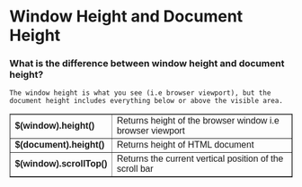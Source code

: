 # Window Height and Document Height 

### What is the difference between window height and document height?
`The window height is what you see (i.e browser viewport), but the document height includes everything below or above the visible area.`
<table border="1" style="border-collapse: collapse;">
<tbody>
<tr>
<td><span style="font-family: Arial, Helvetica, sans-serif;"><b>$(window).height()
</b></span></td>
<td><span style="font-family: Arial, Helvetica, sans-serif;">Returns height of the browser window i.e browser viewport
</span></td>
</tr>
<tr>
<td><span style="font-family: Arial, Helvetica, sans-serif;"><b>$(document).height()
</b></span></td>
<td><span style="font-family: Arial, Helvetica, sans-serif;">Returns height of HTML document
</span></td>
</tr>
<tr>
<td><span style="font-family: Arial, Helvetica, sans-serif;"><b>$(window).scrollTop()
</b></span></td>
<td><span style="font-family: Arial, Helvetica, sans-serif;">Returns the current vertical position of the scroll bar</span></td></tr>
</tbody></table>
